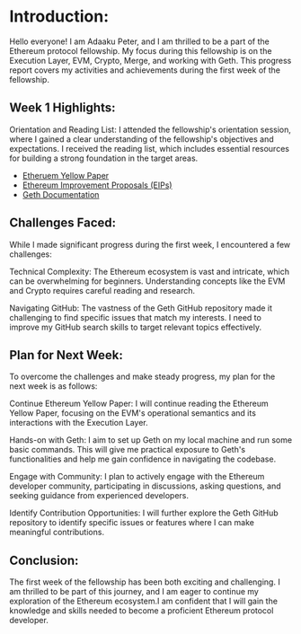 # Introduction:

Hello everyone! I am Adaaku Peter, and I am thrilled to be a part of the Ethereum protocol fellowship. My focus during this fellowship is on the Execution Layer, EVM, Crypto, Merge, and working with Geth. This progress report covers my activities and achievements during the first week of the fellowship.

## Week 1 Highlights:

Orientation and Reading List: I attended the fellowship's orientation session, where I gained a clear understanding of the fellowship's objectives and expectations. I received the reading list, which includes essential resources for building a strong foundation in the target areas.

* [Etheruem Yellow Paper](https://ethereum.github.io/yellowpaper/paper.pdf)
* [Ethereum Improvement Proposals (EIPs)]( https://eips.ethereum.org/)
* [Geth Documentation](https://geth.ethereum.org/docs/)

## Challenges Faced:

While I made significant progress during the first week, I encountered a few challenges:

Technical Complexity: The Ethereum ecosystem is vast and intricate, which can be overwhelming for beginners. Understanding concepts like the EVM and Crypto requires careful reading and research.

Navigating GitHub: The vastness of the Geth GitHub repository made it challenging to find specific issues that match my interests. I need to improve my GitHub search skills to target relevant topics effectively.

## Plan for Next Week:

To overcome the challenges and make steady progress, my plan for the next week is as follows:

Continue Ethereum Yellow Paper: I will continue reading the Ethereum Yellow Paper, focusing on the EVM's operational semantics and its interactions with the Execution Layer.

Hands-on with Geth: I aim to set up Geth on my local machine and run some basic commands. This will give me practical exposure to Geth's functionalities and help me gain confidence in navigating the codebase.

Engage with Community: I plan to actively engage with the Ethereum developer community, participating in discussions, asking questions, and seeking guidance from experienced developers.

Identify Contribution Opportunities: I will further explore the Geth GitHub repository to identify specific issues or features where I can make meaningful contributions.

## Conclusion:

The first week of the fellowship has been both exciting and challenging. I am thrilled to be part of this journey, and I am eager to continue my exploration of the Ethereum ecosystem.I am confident that I will gain the knowledge and skills needed to become a proficient Ethereum protocol developer.